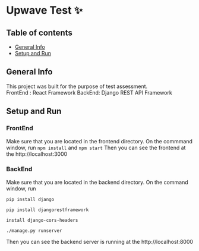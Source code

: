 # Upwave Test :sparkles:

## Table of contents
* [General Info](#General-Info)
* [Setup and Run](#Setup-and-Run)

## General Info
  This project was built for the purpose of test assessment.\
  FrontEnd : React Framework
  BackEnd: Django REST API Framework
  
## Setup and Run
### FrontEnd 

  Make sure that you are located in the frontend directory.
  On the commmand window, run `npm install` and `npm start`
  Then you can see the frontend at the http://localhost:3000
  
### BackEnd
  Make sure that you are located in the backend directory.
  On the command window, 
  run 
  
  `pip install django`
  
  `pip install djangorestframework`
  
  `install django-cors-headers` 
  
  `./manage.py runserver`
  
  Then you can see the backend server is running at the http://localhost:8000

